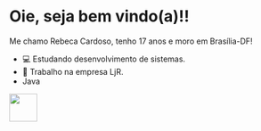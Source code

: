 # Oie, seja bem vindo(a)!!
Me chamo Rebeca Cardoso, tenho 17 anos e moro em Brasília-DF!
* 💻 Estudando desenvolvimento de sistemas.
* 💼 Trabalho na empresa LjR.
* Java
 <img src="https://raw.githubusercontent.com/jmnote/z-icons/master/svg/java.svg" width="50px">

